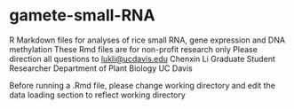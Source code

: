 # gamete-small-RNA
R Markdown files for analyses of rice small RNA, gene expression and DNA methylation 
These Rmd files are for non-profit research only
Please direction all questions to lukli@ucdavis.edu 
Chenxin Li
Graduate Student Researcher
Department of Plant Biology
UC Davis 

Before running a .Rmd file, please change working directory and edit the data loading section to reflect working directory 
